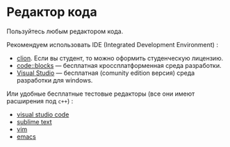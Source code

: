 # Редактор кода

Пользуйтесь любым редактором кода. 

Рекомендуем использовать IDE (Integrated Development Environment) : 

* [clion](https://www.jetbrains.com/ru-ru/clion/). Если вы студент, то можно оформить студенческую лицензию.
* [code::blocks](https://www.codeblocks.org/) &mdash; бесплатная кроссплатформенная среда разработки.
* [Visual Studio](https://visualstudio.microsoft.com/) &mdash; бесплатная (comunity edition версия) среда разработки для windows.

Или удобные бесплатные тестовые редакторы (все они имеют расширения под `c++`) : 

* [visual studio code](https://code.visualstudio.com/) 
* [sublime text](https://www.sublimetext.com/)
* [vim](https://github.com/vim/vim)
* [emacs](https://www.gnu.org/software/emacs/)
